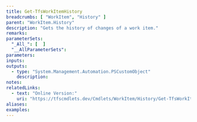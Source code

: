 ```yaml
---
title: Get-TfsWorkItemHistory
breadcrumbs: [ "WorkItem", "History" ]
parent: "WorkItem.History"
description: "Gets the history of changes of a work item."
remarks: 
parameterSets: 
  "_All_": [  ] 
  "__AllParameterSets": 
parameters: 
inputs: 
outputs: 
  - type: "System.Management.Automation.PSCustomObject" 
    description: 
notes: 
relatedLinks: 
  - text: "Online Version:" 
    uri: "https://tfscmdlets.dev/Cmdlets/WorkItem/History/Get-TfsWorkItemHistory"
aliases: 
examples: 
---
```

